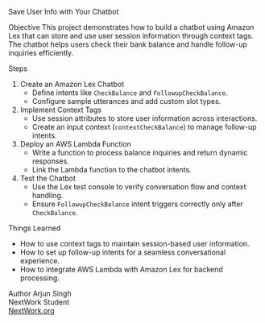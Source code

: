 Save User Info with Your Chatbot

Objective
This project demonstrates how to build a chatbot using Amazon Lex that can store and use user session information through context tags. The chatbot helps users check their bank balance and handle follow-up inquiries efficiently.

Steps
1. Create an Amazon Lex Chatbot
   - Define intents like `CheckBalance` and `FollowupCheckBalance`.
   - Configure sample utterances and add custom slot types.
2. Implement Context Tags
   - Use session attributes to store user information across interactions.
   - Create an input context (`contextCheckBalance`) to manage follow-up intents.
3. Deploy an AWS Lambda Function
   - Write a function to process balance inquiries and return dynamic responses.
   - Link the Lambda function to the chatbot intents.
4. Test the Chatbot
   - Use the Lex test console to verify conversation flow and context handling.
   - Ensure `FollowupCheckBalance` intent triggers correctly only after `CheckBalance`.

 Things Learned
- How to use context tags to maintain session-based user information.
- How to set up follow-up intents for a seamless conversational experience.
- How to integrate AWS Lambda with Amazon Lex for backend processing.

Author
Arjun Singh  
NextWork Student  
[NextWork.org](https://nextwork.org)
